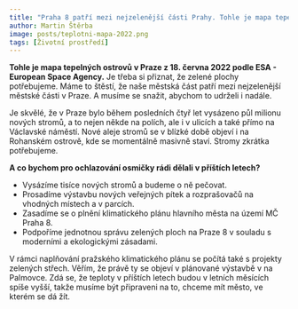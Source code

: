 ```yaml
---
title: "Praha 8 patří mezi nejzelenější části Prahy. Tohle je mapa tepelných ostrovů"
author: Martin Štěrba
image: posts/teplotni-mapa-2022.png
tags: [Životní prostředí]
---
```


**Tohle je mapa tepelných ostrovů v Praze z 18. června 2022 podle ESA - European Space Agency.** Je třeba si přiznat, že zelené plochy potřebujeme. Máme to štěstí, že naše městská část patří mezi nejzelenější městské části v Praze. A musíme se snažit, abychom to udrželi i nadále. 

Je skvělé, že v Praze bylo během posledních čtyř let vysázeno půl milionu nových stromů, a to nejen někde na polích, ale i v ulicích a také přímo na Václavské náměstí. Nové aleje stromů se v blízké době objeví i na Rohanském ostrově, kde se momentálně masivně staví. Stromy zkrátka potřebujeme. 

**A co bychom pro ochlazování osmičky rádi dělali v příštích letech?**
- Vysázíme tisíce nových stromů a budeme o ně pečovat.
- Prosadíme výstavbu nových veřejných pítek a rozprašovačů na vhodných místech a v parcích.
- Zasadíme se o plnění klimatického plánu hlavního města na území MČ Praha 8.
- Podpoříme jednotnou správu zelených ploch na Praze 8 v souladu s moderními a ekologickými zásadami.

V rámci naplňování pražského klimatického plánu se počítá také s projekty zelených střech. Věřím, že právě ty se objeví v plánované výstavbě v na Palmovce. Zdá se, že teploty v příštích letech budou v letních měsících spíše vyšší, takže musíme být připraveni na to, chceme mít město, ve kterém se dá žít. 